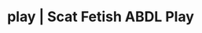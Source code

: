 ---
categories:
- Body Positivity
- ABDL Play
- Vintage Boudoir
- Alt Aesthetic
- Sapphic Desires
image: /assets/images/1747714220125.jpg
layout: post
schema:
  description: Premium adult content featuring Scat Fetish, ABDL Play. High-quality
    images with provocative themes.
  keywords:
  - NSFW Art
  - ABDL Play
  - Alt Aesthetic
  - POV Erotica
  - Shibari
  - ASMR Erotica
  - Scat Fetish
  name: 1747714220125 | Scat Fetish ABDL Play
  type: VisualArtwork
seo:
  description: Featured content with exclusive ABDL Play, Scat Fetish. HD images available.
  keywords: ABDL Play, Scat Fetish
  og_image: /assets/images/1747714220125.jpg
  schema_type: VisualArtwork
tags:
- '#play'
- Scat Fetish
- ABDL Play
title: play | Scat Fetish ABDL Play
---